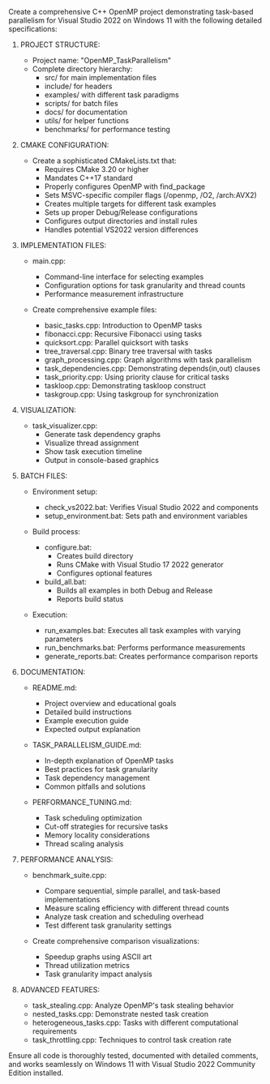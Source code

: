 Create a comprehensive C++ OpenMP project demonstrating task-based parallelism for Visual Studio 2022 on Windows 11 with the following detailed specifications:

1. PROJECT STRUCTURE:
   
   - Project name: "OpenMP_TaskParallelism"
   - Complete directory hierarchy:
     - src/ for main implementation files
     - include/ for headers
     - examples/ with different task paradigms
     - scripts/ for batch files
     - docs/ for documentation
     - utils/ for helper functions
     - benchmarks/ for performance testing

2. CMAKE CONFIGURATION:
   
   - Create a sophisticated CMakeLists.txt that:
     - Requires CMake 3.20 or higher
     - Mandates C++17 standard
     - Properly configures OpenMP with find_package
     - Sets MSVC-specific compiler flags (/openmp, /O2, /arch:AVX2)
     - Creates multiple targets for different task examples
     - Sets up proper Debug/Release configurations
     - Configures output directories and install rules
     - Handles potential VS2022 version differences

3. IMPLEMENTATION FILES:
   
   - main.cpp:
     
     - Command-line interface for selecting examples
     - Configuration options for task granularity and thread counts
     - Performance measurement infrastructure
   
   - Create comprehensive example files:
     
     - basic_tasks.cpp: Introduction to OpenMP tasks
     - fibonacci.cpp: Recursive Fibonacci using tasks
     - quicksort.cpp: Parallel quicksort with tasks
     - tree_traversal.cpp: Binary tree traversal with tasks
     - graph_processing.cpp: Graph algorithms with task parallelism
     - task_dependencies.cpp: Demonstrating depends(in,out) clauses
     - task_priority.cpp: Using priority clause for critical tasks
     - taskloop.cpp: Demonstrating taskloop construct
     - taskgroup.cpp: Using taskgroup for synchronization

4. VISUALIZATION:
   
   - task_visualizer.cpp:
     - Generate task dependency graphs
     - Visualize thread assignment
     - Show task execution timeline
     - Output in console-based graphics

5. BATCH FILES:
   
   - Environment setup:
     
     - check_vs2022.bat: Verifies Visual Studio 2022 and components
     - setup_environment.bat: Sets path and environment variables
   
   - Build process:
     
     - configure.bat: 
       * Creates build directory
       * Runs CMake with Visual Studio 17 2022 generator
       * Configures optional features
     - build_all.bat:
       * Builds all examples in both Debug and Release
       * Reports build status
   
   - Execution:
     
     - run_examples.bat: Executes all task examples with varying parameters
     - run_benchmarks.bat: Performs performance measurements
     - generate_reports.bat: Creates performance comparison reports

6. DOCUMENTATION:
   
   - README.md:
     
     - Project overview and educational goals
     - Detailed build instructions
     - Example execution guide
     - Expected output explanation
   
   - TASK_PARALLELISM_GUIDE.md:
     
     - In-depth explanation of OpenMP tasks
     - Best practices for task granularity
     - Task dependency management
     - Common pitfalls and solutions
   
   - PERFORMANCE_TUNING.md:
     
     - Task scheduling optimization
     - Cut-off strategies for recursive tasks
     - Memory locality considerations
     - Thread scaling analysis

7. PERFORMANCE ANALYSIS:
   
   - benchmark_suite.cpp:
     
     - Compare sequential, simple parallel, and task-based implementations
     - Measure scaling efficiency with different thread counts
     - Analyze task creation and scheduling overhead
     - Test different task granularity settings
   
   - Create comprehensive comparison visualizations:
     
     - Speedup graphs using ASCII art
     - Thread utilization metrics
     - Task granularity impact analysis

8. ADVANCED FEATURES:
   
   - task_stealing.cpp: Analyze OpenMP's task stealing behavior
   - nested_tasks.cpp: Demonstrate nested task creation
   - heterogeneous_tasks.cpp: Tasks with different computational requirements
   - task_throttling.cpp: Techniques to control task creation rate

Ensure all code is thoroughly tested, documented with detailed comments, and works seamlessly on Windows 11 with Visual Studio 2022 Community Edition installed.
